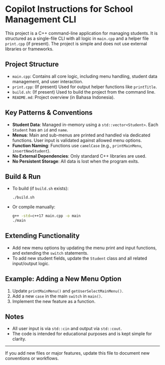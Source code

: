 # Copilot Instructions for School Management CLI

This project is a C++ command-line application for managing students. It is structured as a single-file CLI with all logic in `main.cpp` and a helper file `print.cpp` (if present). The project is simple and does not use external libraries or frameworks.

## Project Structure

- `main.cpp`: Contains all core logic, including menu handling, student data management, and user interaction.
- `print.cpp`: (If present) Used for output helper functions like `printTitle`.
- `build.sh`: (If present) Used to build the project from the command line.
- `README.md`: Project overview (in Bahasa Indonesia).

## Key Patterns & Conventions

- **Student Data**: Managed in-memory using a `std::vector<Student>`. Each `Student` has an `id` and `name`.
- **Menus**: Main and sub-menus are printed and handled via dedicated functions. User input is validated against allowed menu options.
- **Function Naming**: Functions use `camelCase` (e.g., `printMainMenu`, `insertNewStudent`).
- **No External Dependencies**: Only standard C++ libraries are used.
- **No Persistent Storage**: All data is lost when the program exits.

## Build & Run

- To build (if `build.sh` exists):
  ```sh
  ./build.sh
  ```
- Or compile manually:
  ```sh
  g++ -std=c++17 main.cpp -o main
  ./main
  ```

## Extending Functionality

- Add new menu options by updating the menu print and input functions, and extending the `switch` statements.
- To add new student fields, update the `Student` class and all related input/output logic.

## Example: Adding a New Menu Option

1. Update `printMainMenu()` and `getUserSelectMainMenu()`.
2. Add a new `case` in the main `switch` in `main()`.
3. Implement the new feature as a function.

## Notes

- All user input is via `std::cin` and output via `std::cout`.
- The code is intended for educational purposes and is kept simple for clarity.

---

If you add new files or major features, update this file to document new conventions or workflows.
